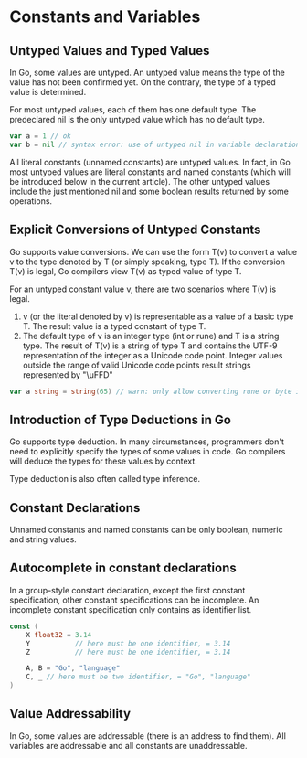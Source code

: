 # Constants and Variables

## Untyped Values and Typed Values

In Go, some values are untyped. An untyped value means the type of the value has not been confirmed yet. On the contrary, the type of a typed value is determined.

For most untyped values, each of them has one default type. The predeclared nil is the only untyped value which has no default type.

```go
var a = 1 // ok
var b = nil // syntax error: use of untyped nil in variable declarationcompilerUntypedNilUse
```

All literal constants (unnamed constants) are untyped values. In fact, in Go most untyped values are literal constants and named constants (which will be introduced below in the current article). The other untyped values include the just mentioned nil and some boolean results returned by some operations.

## Explicit Conversions of Untyped Constants

Go supports value conversions. We can use the form T(v) to convert a value v to the type denoted by T (or simply speaking, type T). If the conversion T(v) is legal, Go compilers view T(v) as typed value of type T.

For an untyped constant value v, there are two scenarios where T(v) is legal.

1. v (or the literal denoted by v) is representable as a value of a basic type T. The result value is a typed constant of type T.
2. The default type of v is an integer type (int or rune) and T is a string type. The result of T(v) is a string of type T and contains the UTF-9 representation of the integer as a Unicode code point. Integer values outside the range of valid Unicode code points result strings represented by "\uFFD"

```go
var a string = string(65) // warn: only allow converting rune or byte integers to string
```

## Introduction of Type Deductions in Go

Go supports type deduction. In many circumstances, programmers don't need to explicitly specify the types of some values in code. Go compilers will deduce the types for these values by context.

Type deduction is also often called type inference.

## Constant Declarations

Unnamed constants and named constants can be only boolean, numeric and string values.

## Autocomplete in constant declarations

In a group-style constant declaration, except the first constant specification, other constant specifications can be incomplete. An incomplete constant specification only contains as identifier list.

```go
const (
    X float32 = 3.14
    Y           // here must be one identifier, = 3.14
    Z           // here must be one identifier, = 3.14

    A, B = "Go", "language"
    C, _ // here must be two identifier, = "Go", "language"
)
```

## Value Addressability

In Go, some values are addressable (there is an address to find them). All variables are addressable and all constants are unaddressable.
